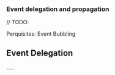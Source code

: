 ### Event delegation and propagation

// TODO:

Perquisites:
Event Bubbling

## Event Delegation
.....
